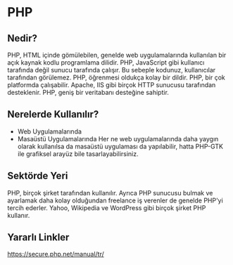 # PHP

## Nedir?

PHP, HTML içinde gömülebilen, genelde web uygulamalarında kullanılan bir açık kaynak kodlu programlama dilidir. PHP, JavaScript gibi kullanıcı tarafında değil sunucu tarafında çalışır. Bu sebeple kodunuz, kullanıcılar tarafından görülemez. PHP, öğrenmesi oldukça kolay bir dildir. PHP, bir çok platformda çalışabilir. Apache, IIS gibi birçok HTTP sunucusu tarafından desteklenir. PHP, geniş bir veritabanı desteğine sahiptir.

## Nerelerde Kullanılır?

  - Web Uygulamalarında
  - Masaüstü Uygulamalarında
    Her ne web uygulamalarında daha yaygın olarak kullanılsa da masaüstü uygulaması da yapılabilir, hatta PHP-GTK ile grafiksel arayüz bile tasarlayabilirsiniz.
    
## Sektörde Yeri

PHP, birçok şirket tarafından kullanılır. Ayrıca PHP sunucusu bulmak ve ayarlamak daha kolay olduğundan freelance iş verenler de genelde PHP'yi tercih ederler. Yahoo, Wikipedia ve WordPress gibi birçok şirket PHP kullanır.

## Yararlı Linkler

https://secure.php.net/manual/tr/
